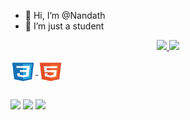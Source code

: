 - 👋 Hi, I’m @Nandath
- 👀 I’m just a student


<div align="center">
  <a href="https://github.com/Nandath">
  <img height="180em" src="https://github-readme-stats.vercel.app/api?username=Nandath&show_icons=true&theme=tokyonight&include_all_commits=true&count_private=true"/>
  <img height="140em" src="https://github-readme-stats.vercel.app/api/top-langs/?username=Nandath&layout=compact&langs_count=7&theme=tokyonight"/>
    </div>
  
 <div style="display: inline_block"><br>
   <img align="center" alt="Rafa-CSS" height="30" width="40" src="https://raw.githubusercontent.com/devicons/devicon/master/icons/css3/css3-original.svg">
    <img align="center" alt="Rafa-HTML" height="30" width="40" src="https://raw.githubusercontent.com/devicons/devicon/master/icons/html5/html5-original.svg">
  </div>
    
  ##
<div>
   <a href="https://www.instagram.com/fernandathsr/" target="_blank"><img src="https://img.shields.io/badge/-Instagram-%23E4405F?style=for-the-badge&logo=instagram&logoColor=white" target="_blank"></a>
   <a href="https://www.linkedin.com/in/fernanda-rodrigues-27b197210/" target="_blank"><img src="https://img.shields.io/badge/-LinkedIn-%230077B5?style=for-the-badge&logo=linkedin&logoColor=white" target="_blank"></a> 
   <a href="mailto:fernandath.srodrigues@gmail.com"><img src="https://img.shields.io/badge/-Gmail-%23333?style=for-the-badge&logo=gmail&logoColor=white" target="_blank"></a>
  
  </div>
